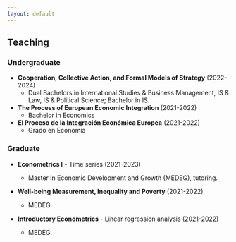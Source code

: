 ```yaml
---
layout: default
---
```


## Teaching

### Undergraduate

- **Cooperation, Collective Action, and Formal Models of Strategy** (2022-2024)
  - Dual Bachelors in International Studies & Business Management, IS & Law, IS & Political Science; Bachelor in IS.
- **The Process of European Economic Integration** (2021-2022)
  - Bachelor in Economics
- **El Proceso de la Integración Económica Europea** (2021-2022)
  - Grado en Economía
  
### Graduate

- **Econometrics I** - Time series (2021-2023)
  - Master in Economic Development and Growth (MEDEG), tutoring.

- **Well-being Measurement, Inequality and Poverty** (2021-2022)
  - MEDEG.

- **Introductory Econometrics** - Linear regression analysis (2021-2022)
  - MEDEG.


<!--#### Past courses-->
